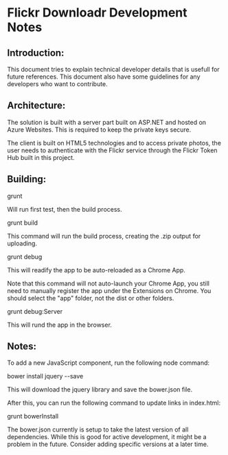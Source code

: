 Flickr Downloadr Development Notes
============

## Introduction:

This document tries to explain technical developer details that is usefull
for future references. This document also have some guidelines for any
developers who want to contribute.

## Architecture:

The solution is built with a server part built on ASP.NET and hosted on
Azure Websites. This is required to keep the private keys secure.

The client is built on HTML5 technologies and to access private photos,
the user needs to authenticate with the Flickr service through the
Flickr Token Hub built in this project.

## Building:

grunt

Will run first test, then the build process.

grunt build

This command will run the build process, creating the .zip output for uploading.

grunt debug

This will readify the app to be auto-reloaded as a Chrome App.

Note that this command will not auto-launch your Chrome App, you still need to
manually register the app under the Extensions on Chrome. You should select
the "app" folder, not the dist or other folders.

grunt debug:Server

This will rund the app in the browser.

## Notes:

To add a new JavaScript component, run the following node command:

bower install jquery --save

This will download the jquery library and save the bower.json file.

After this, you can run the following command to update links in index.html:

grunt bowerInstall

The bower.json currently is setup to take the latest version of all
dependencies. While this is good for active development, it might be a problem
in the future. Consider adding specific versions at a later time.
